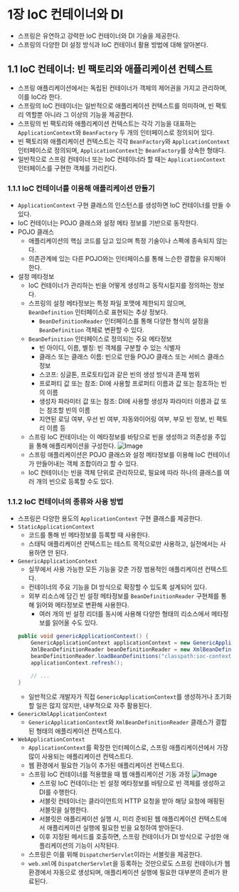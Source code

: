 # 1장 IoC 컨테이너와 DI

- 스프링은 유연하고 강력한 IoC 컨테이너와 DI 기술을 제공한다.
- 스프링의 다양한 DI 설정 방식과 IoC 컨테이너 활용 방법에 대해 알아본다.

## 1.1 IoC 컨테이너: 빈 팩토리와 애플리케이션 컨텍스트

- 스프링 애플리케이션에서는 독립된 컨테이너가 객체의 제어권을 가지고 관리하며, 이를 IoC라 한다.
- 스프링의 IoC 컨테이너는 일반적으로 애플리케이션 컨텍스트를 의미하며, 빈 팩토리 역할뿐 아니라 그 이상의 기능을 제공한다.
- 스프링의 빈 팩토리와 애플리케이션 컨텍스트는 각각 기능을 대표하는 `ApplicationContext`와 `BeanFactory` 두 개의 인터페이스로 정의되어 있다.
- 빈 팩토리와 애플리케이션 컨텍스트는 각각 `BeanFactory`와 `ApplicationContext` 인터페이스로 정의되며, `ApplicationContext`는 `BeanFactory`를 상속한 형태다.
- 일반적으로 스프링 컨테이너 또는 IoC 컨테이너라 할 때는 `ApplicationContext` 인터페이스를 구현한 객체를 가리킨다.

### 1.1.1 IoC 컨테이너를 이용해 애플리케이션 만들기

- `ApplicationContext` 구현 클래스의 인스턴스를 생성하면 IoC 컨테이너를 만들 수 있다.
- IoC 컨테이너는 POJO 클래스와 설정 메타 정보를 기반으로 동작한다.
- POJO 클래스
    - 애플리케이션의 핵심 코드를 담고 있으며 특정 기술이나 스펙에 종속되지 않는다.
    - 의존관계에 있는 다른 POJO와는 인터페이스를 통해 느슨한 결합을 유지해야 한다.
- 설정 메타정보
    - IoC 컨테이너가 관리하는 빈을 어떻게 생성하고 동작시킬지를 정의하는 정보다.
    - 스프링의 설정 메타정보는 특정 파일 포맷에 제한되지 않으며, `BeanDefinition` 인터페이스로 표현되는 추상 정보다.
        - `BeanDefinitionReader` 인터페이스를 통해 다양한 형식의 설정을 `BeanDefinition` 객체로 변환할 수 있다.
    - `BeanDefinition` 인터페이스로 정의되는 주요 메타정보
        - 빈 아이디, 이름, 별칭: 빈 객체를 구분할 수 있는 식별자
        - 클래스 또는 클래스 이름: 빈으로 만들 POJO 클래스 또는 서비스 클래스 정보
        - 스코프: 싱글톤, 프로토타입과 같은 빈의 생성 방식과 존재 범위
        - 프로퍼티 값 또는 참조: DI에 사용할 프로퍼티 이름과 값 또는 참조하는 빈의 이름
        - 생성자 파라미터 값 또는 참조: DI에 사용할 생성자 파라미터 이름과 값 또는 참조할 빈의 이름
        - 지연된 로딩 여부, 우선 빈 여부, 자동와이어링 여부, 부모 빈 정보, 빈 팩토리 이름 등
    - 스프링 IoC 컨테이너는 이 메타정보를 바탕으로 빈을 생성하고 의존성을 주입을 통해 애플리케이션을 구성한다.
      <img alt="Image" src="https://github.com/user-attachments/assets/b5189cb5-3721-47e1-8631-f42bef978cd3" />
    - 스프링 애플리케이션은 POJO 클래스와 설정 메타정보를 이용해 IoC 컨테이너가 만들어내는 객체 조합이라고 할 수 있다.
    - IoC 컨테이너는 빈을 객체 단위로 관리하므로, 필요에 따라 하나의 클래스를 여러 개의 빈으로 등록할 수도 있다.

### 1.1.2 IoC 컨테이너의 종류와 사용 방법

- 스프링은 다양한 용도의 `ApplicationContext` 구현 클래스를 제공한다.
- `StaticApplicationContext`
    - 코드를 통해 빈 메타정보를 등록할 때 사용한다.
    - 스태틱 애플리케이션 컨텍스트는 테스트 목적으로만 사용하고, 실전에서는 사용하면 안 된다.
- `GenericApplicationContext`
    - 실무에서 사용 가능한 모든 기능을 갖춘 가장 범용적인 애플리케이션 컨텍스트다.
    - 컨테이너의 주요 기능을 DI 방식으로 확장할 수 있도록 설계되어 있다.
    - 외부 리소스에 담긴 빈 설정 메타정보를 `BeanDefinitionReader` 구현체를 통해 읽어와 메타정보로 변환해 사용한다.
        - 여러 개의 빈 설정 리더를 동시에 사용해 다양한 형태의 리소스에서 메타정보를 읽어올 수도 있다.
    ```java
    public void genericApplicationContext() {
        GenericApplicationContext applicationContext = new GenericApplicationContext();
        XmlBeanDefinitionReader beanDefinitionReader = new XmlBeanDefinitionReader(applicationContext);
        beanDefinitionReader.loadBeanDefinitions("classpath:ioc-context.xml");
        applicationContext.refresh();

        // ...
    }
    ```
    - 일반적으로 개발자가 직접 `GenericApplicationContext`를 생성하거나 초기화할 일은 많지 않지만, 내부적으로 자주 활용된다.
- `GenericXmlApplicationContext`
    - `GenericApplicationContext`와 `XmlBeanDefinitionReader` 클래스가 결합된 형태의 애플리케이션 컨텍스트다.
- `WebApplicationContext`
    - `ApplicationContext`를 확장한 인터페이스로, 스프링 애플리케이션에서 가장 많이 사용되는 애플리케이션 컨텍스트다.
    - 웹 환경에서 필요한 기능이 추가된 애플리케이션 컨텍스트다.
    - 스프링 IoC 컨테이너를 적용했을 때 웹 애플리케이션 기동 과정
      <img alt="Image" src="https://github.com/user-attachments/assets/b5530b42-ef18-461a-bee3-369ec4a7a319" />
        - 스프링 IoC 컨테이너는 빈 설정 메타정보를 바탕으로 빈 객체를 생성하고 DI를 수행한다.
        - 서블릿 컨테이너는 클라이언트의 HTTP 요청을 받아 해당 요청에 매핑된 서블릿을 실행한다.
        - 서블릿은 애플리케이션 실행 시, 미리 준비된 웹 애플리케이션 컨텍스트에서 애플리케이션 실행에 필요한 빈을 요청하여 받아둔다.
        - 이후 지정된 메서드를 호출하면, 스프링 컨테이너가 DI 방식으로 구성한 애플리케이션의 기능이 시작된다.
    - 스프링은 이를 위해 `DispatcherServlet`이라는 서블릿을 제공한다.
    - `web.xml`에 `DispatcherServlet`을 등록하는 것만으로도 스프링 컨테이너가 웹 환경에서 자동으로 생성되며, 애플리케이션 실행에 필요한 대부분의 준비가 완료된다.
